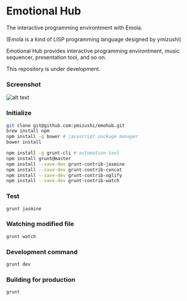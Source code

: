 # Emotional Hub
The interactive programming environtment with Emola.

(Emola is a kind of LISP programming language designed by ymizushi)

Emotional Hub provides interactive programming environtment, music sequencer, presentation tool, and so on.

This repository is under development.

### Screenshot
![alt text](https://github.com/ymizushi/emohub/blob/master/screenshot.png "Screenshot")

### Initialize
```sh
git clone git@github.com:ymizushi/emohub.git
brew install npm
npm install -g bower # javascript package manager
bower install

npm install -g grunt-cli # automation tool
npm install grunt@master
npm install --save-dev grunt-contrib-jasmine
npm install --save-dev grunt-contrib-concat
npm install --save-dev grunt-contrib-uglify
npm install --save-dev grunt-contrib-watch
```

### Test
```sh
grunt jasmine
```

### Watching modified file
```sh
grunt watch
```

### Development command
```sh
grunt dev
```

### Building for production
```sh
grunt
```

